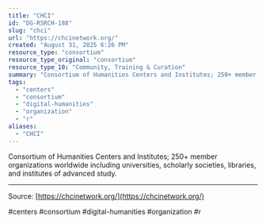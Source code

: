 ```yaml
---
title: "CHCI"
id: "DG-RSRCH-188"
slug: "chci"
url: "https://chcinetwork.org/"
created: "August 31, 2025 6:26 PM"
resource_type: "consortium"
resource_type_original: "consortium"
resource_type_10: "Community, Training & Curation"
summary: "Consortium of Humanities Centers and Institutes; 250+ member organizations worldwide including universities, scholarly societies, libraries, and institutes of advanced study."
tags:
  - "centers"
  - "consortium"
  - "digital-humanities"
  - "organization"
  - "r"
aliases:
  - "CHCI"
---
```


Consortium of Humanities Centers and Institutes; 250+ member organizations worldwide including universities, scholarly societies, libraries, and institutes of advanced study.

---

Source: [https://chcinetwork.org/](https://chcinetwork.org/)

#centers #consortium #digital-humanities #organization #r
